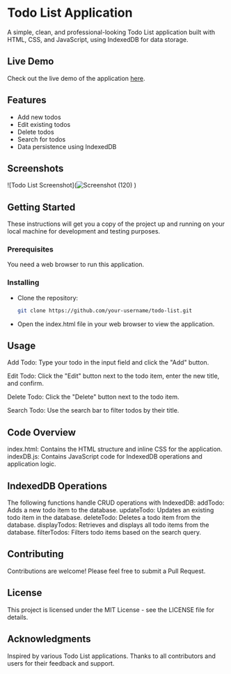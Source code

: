 # Todo List Application

A simple, clean, and professional-looking Todo List application built with HTML, CSS, and JavaScript, using IndexedDB for data storage.

## Live Demo

Check out the live demo of the application [here](https://66613dbf678955429a0bedd5--voluble-cannoli-013d0f.netlify.app/).

## Features

- Add new todos
- Edit existing todos
- Delete todos
- Search for todos
- Data persistence using IndexedDB

## Screenshots

![Todo List Screenshot](![Screenshot (120)](https://github.com/SimplifiedWeb/TODO_LIST_INDEXEDDB/assets/123294748/df51e383-d54c-45dd-9fe2-30fbb71bd39d)
)

## Getting Started

These instructions will get you a copy of the project up and running on your local machine for development and testing purposes.

### Prerequisites

You need a web browser to run this application.

### Installing

- Clone the repository:

   ```bash
   git clone https://github.com/your-username/todo-list.git

- Open the index.html file in your web browser to view the application.

## Usage
Add Todo: Type your todo in the input field and click the "Add" button.

Edit Todo: Click the "Edit" button next to the todo item, enter the new title, and confirm.

Delete Todo: Click the "Delete" button next to the todo item.

Search Todo: Use the search bar to filter todos by their title.

## Code Overview
index.html: Contains the HTML structure and inline CSS for the application.
indexDB.js: Contains JavaScript code for IndexedDB operations and application logic.

## IndexedDB Operations
The following functions handle CRUD operations with IndexedDB:
addTodo: Adds a new todo item to the database.
updateTodo: Updates an existing todo item in the database.
deleteTodo: Deletes a todo item from the database.
displayTodos: Retrieves and displays all todo items from the database.
filterTodos: Filters todo items based on the search query.

## Contributing
Contributions are welcome! Please feel free to submit a Pull Request.

## License
This project is licensed under the MIT License - see the LICENSE file for details.

## Acknowledgments
Inspired by various Todo List applications.
Thanks to all contributors and users for their feedback and support.






